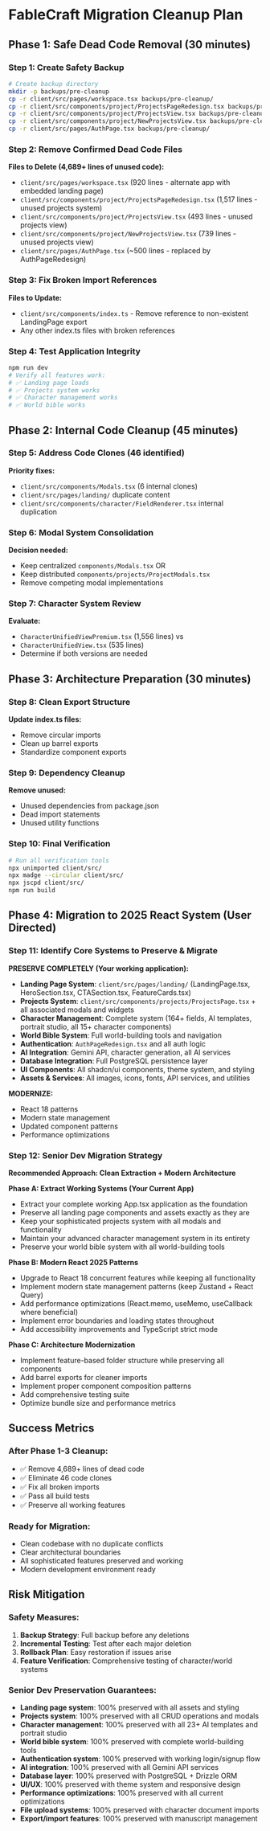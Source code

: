 # FableCraft Migration Cleanup Plan
## Phase 1: Safe Dead Code Removal (30 minutes)

### Step 1: Create Safety Backup
```bash
# Create backup directory
mkdir -p backups/pre-cleanup
cp -r client/src/pages/workspace.tsx backups/pre-cleanup/
cp -r client/src/components/project/ProjectsPageRedesign.tsx backups/pre-cleanup/
cp -r client/src/components/project/ProjectsView.tsx backups/pre-cleanup/
cp -r client/src/components/project/NewProjectsView.tsx backups/pre-cleanup/
cp -r client/src/pages/AuthPage.tsx backups/pre-cleanup/
```

### Step 2: Remove Confirmed Dead Code Files
**Files to Delete (4,689+ lines of unused code):**
- `client/src/pages/workspace.tsx` (920 lines - alternate app with embedded landing page)
- `client/src/components/project/ProjectsPageRedesign.tsx` (1,517 lines - unused projects system)
- `client/src/components/project/ProjectsView.tsx` (493 lines - unused projects view)
- `client/src/components/project/NewProjectsView.tsx` (739 lines - unused projects view)
- `client/src/pages/AuthPage.tsx` (~500 lines - replaced by AuthPageRedesign)

### Step 3: Fix Broken Import References
**Files to Update:**
- `client/src/components/index.ts` - Remove reference to non-existent LandingPage export
- Any other index.ts files with broken references

### Step 4: Test Application Integrity
```bash
npm run dev
# Verify all features work:
# ✅ Landing page loads
# ✅ Projects system works  
# ✅ Character management works
# ✅ World bible works
```

## Phase 2: Internal Code Cleanup (45 minutes)

### Step 5: Address Code Clones (46 identified)
**Priority fixes:**
- `client/src/components/Modals.tsx` (6 internal clones)
- `client/src/pages/landing/` duplicate content
- `client/src/components/character/FieldRenderer.tsx` internal duplication

### Step 6: Modal System Consolidation
**Decision needed:**
- Keep centralized `components/Modals.tsx` OR
- Keep distributed `components/projects/ProjectModals.tsx`
- Remove competing modal implementations

### Step 7: Character System Review
**Evaluate:**
- `CharacterUnifiedViewPremium.tsx` (1,556 lines) vs
- `CharacterUnifiedView.tsx` (535 lines)
- Determine if both versions are needed

## Phase 3: Architecture Preparation (30 minutes)

### Step 8: Clean Export Structure
**Update index.ts files:**
- Remove circular imports
- Clean up barrel exports
- Standardize component exports

### Step 9: Dependency Cleanup
**Remove unused:**
- Unused dependencies from package.json
- Dead import statements
- Unused utility functions

### Step 10: Final Verification
```bash
# Run all verification tools
npx unimported client/src/
npx madge --circular client/src/
npx jscpd client/src/
npm run build
```

## Phase 4: Migration to 2025 React System (User Directed)

### Step 11: Identify Core Systems to Preserve & Migrate
**PRESERVE COMPLETELY (Your working application):**
- **Landing Page System**: `client/src/pages/landing/` (LandingPage.tsx, HeroSection.tsx, CTASection.tsx, FeatureCards.tsx)
- **Projects System**: `client/src/components/projects/ProjectsPage.tsx` + all associated modals and widgets
- **Character Management**: Complete system (164+ fields, AI templates, portrait studio, all 15+ character components)
- **World Bible System**: Full world-building tools and navigation
- **Authentication**: `AuthPageRedesign.tsx` and all auth logic
- **AI Integration**: Gemini API, character generation, all AI services
- **Database Integration**: Full PostgreSQL persistence layer
- **UI Components**: All shadcn/ui components, theme system, and styling
- **Assets & Services**: All images, icons, fonts, API services, and utilities

**MODERNIZE:**
- React 18 patterns
- Modern state management
- Updated component patterns
- Performance optimizations

### Step 12: Senior Dev Migration Strategy
**Recommended Approach: Clean Extraction + Modern Architecture**

**Phase A: Extract Working Systems (Your Current App)**
- Extract your complete working App.tsx application as the foundation
- Preserve all landing page components and assets exactly as they are
- Keep your sophisticated projects system with all modals and functionality
- Maintain your advanced character management system in its entirety
- Preserve your world bible system with all world-building tools

**Phase B: Modern React 2025 Patterns**
- Upgrade to React 18 concurrent features while keeping all functionality
- Implement modern state management patterns (keep Zustand + React Query)
- Add performance optimizations (React.memo, useMemo, useCallback where beneficial)
- Implement error boundaries and loading states throughout
- Add accessibility improvements and TypeScript strict mode

**Phase C: Architecture Modernization**
- Implement feature-based folder structure while preserving all components
- Add barrel exports for cleaner imports
- Implement proper component composition patterns
- Add comprehensive testing suite
- Optimize bundle size and performance metrics

## Success Metrics

### After Phase 1-3 Cleanup:
- ✅ Remove 4,689+ lines of dead code
- ✅ Eliminate 46 code clones
- ✅ Fix all broken imports
- ✅ Pass all build tests
- ✅ Preserve all working features

### Ready for Migration:
- Clean codebase with no duplicate conflicts
- Clear architectural boundaries
- All sophisticated features preserved and working
- Modern development environment ready

## Risk Mitigation

### Safety Measures:
1. **Backup Strategy**: Full backup before any deletions
2. **Incremental Testing**: Test after each major deletion
3. **Rollback Plan**: Easy restoration if issues arise
4. **Feature Verification**: Comprehensive testing of character/world systems

### Senior Dev Preservation Guarantees:
- **Landing page system**: 100% preserved with all assets and styling
- **Projects system**: 100% preserved with all CRUD operations and modals
- **Character management**: 100% preserved with all 23+ AI templates and portrait studio
- **World bible system**: 100% preserved with complete world-building tools
- **Authentication system**: 100% preserved with working login/signup flow
- **AI integration**: 100% preserved with all Gemini API services
- **Database layer**: 100% preserved with PostgreSQL + Drizzle ORM
- **UI/UX**: 100% preserved with theme system and responsive design
- **Performance optimizations**: 100% preserved with all current optimizations
- **File upload systems**: 100% preserved with character document imports
- **Export/import features**: 100% preserved with manuscript management